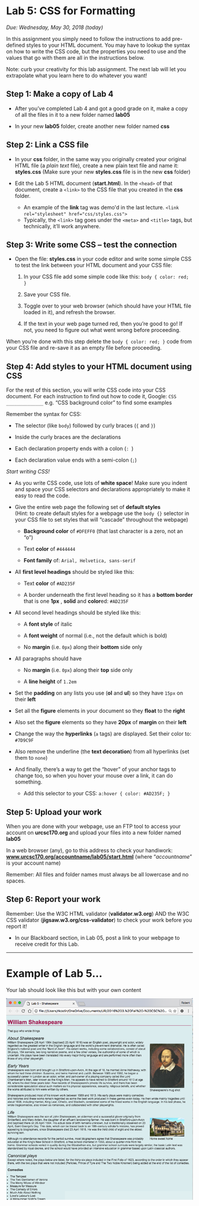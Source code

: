 # Lab 5: CSS for Formatting

*Due: Wednesday, May 30, 2018 (today)*

In this assignment you simply need to follow the instructions to add pre-defined styles to your HTML document.  You may have to lookup the syntax on how to write the CSS code, but the properties you need to use and the values that go with them are all in the instructions below.

Note: curb your creativity for this lab assignment.  The next lab will let you extrapolate what you learn here to do whatever you want!

## Step 1: Make a copy of Lab 4

- After you’ve completed Lab 4 and got a good grade on it, make a copy of all the files in it to a new folder named **lab05**

- In your new **lab05** folder, create another new folder named **css**

## Step 2: Link a CSS file

- In your **css** folder, in the same way you originally created your original HTML file (a *plain text* file), create a new plain text file and name it: **styles.css** (Make sure your new **styles.css** file is in the new **css** folder)

- Edit the Lab 5 HTML document (**start.html**). In the `<head>` of that document, create a `<link>` to the CSS file that you created in the **css** folder. 
  - An example of the **link** tag was demo'd in the last lecture. 
    `<link rel="stylesheet" href="css/styles.css">`
  - Typically, the `<link>` tag goes under the `<meta>` and `<title>` tags, but technically, it’ll work anywhere.

## Step 3: Write some CSS – test the connection

- Open the file: **styles.css** in your code editor and write some simple CSS to test the link between your HTML document and your CSS file:

  1. In your CSS file add some simple code like this: `body { color: red; }`

  2. Save your CSS file.

  3. Toggle over to your web browser (which should have your HTML file loaded in it), and refresh the browser.

  4. If the text in your web page turned red, then you’re good to go! If not, you need to figure out what went wrong before proceeding.

When you’re done with this step delete the `body { color: red; }` code from your CSS file and re-save it as an empty file before proceeding.

## Step 4: Add styles to your HTML document using CSS

For the rest of this section, you will write CSS code into your CSS document.
For each instruction to find out how to code it, Google: `CSS ______________`  e.g. “CSS background color” to find some examples

Remember the syntax for CSS:

- The selector (like `body`) followed by curly braces (`{` and `}`)

- Inside the curly braces are the declarations

- Each declaration property ends with a colon (`: `)

- Each declaration value ends with a semi-colon (`;`)

*Start writing CSS!*

- As you write CSS code, use lots of **white space**! Make sure you indent and space your CSS selectors and declarations appropriately to make it easy to read the code.

- Give the entire web page the following set of **default styles**<br> (Hint: to create default styles for a webpage use the `body {}` selector in your CSS file to set styles that will “cascade” throughout the webpage)

  - **Background color** of `#DFEFF0` (that last character is a zero, not an “o”)

  - Text **color** of `#444444` 

  - **Font family** of: `Arial, Helvetica, sans-serif`

- All **first level headings** should be styled like this: 

  - Text **color** of `#AD235F`

  - A border underneath the first level heading so it has a **bottom border** that is one **1px** , **solid** and **color**ed: `#AD235F`

- All second level headings should be styled like this:

  - A **font style** of italic

  - A **font weight** of normal (i.e., not the default which is bold)

  - No **margin** (i.e. `0px`) along their **bottom** side only

- All paragraphs should have

  - No **margin** (i.e. `0px`) along their **top** side only

  - A **line height** of `1.2em`

- Set the **padding** on any lists you use (**ol** and **ul**) so they have `15px` on their **left**

- Set all the **figure** elements in your document so they **float** to the **right**

- Also set the **figure** elements so they have **20px** of **margin** on their **left**

- Change the way the **hyperlinks** (`a` tags) are displayed. Set their color to: `#7D9C9F`

- Also remove the underline (the **text decoration**) from all hyperlinks (set them to `none`)

- And finally, there’s a way to get the “hover” of your anchor tags to change too, so when you hover your mouse over a link, it can do something.

  - Add this selector to your CSS:
     `a:hover { color: #AD235F; }`

## Step 5: Upload your work

When you are done with your webpage, use an FTP tool to access your account on **urcsc170.org** and upload your files into a new folder named **lab05**

In a web browser (any), go to this address to check your handiwork:  
**www.urcsc170.org/accountname/lab05/start.html** (where “*accountname*” is your account name)

Remember: All files and folder names must always be all lowercase and no spaces.

## Step 6: Report your work

Remember: Use the W3C HTML validator (**validator.w3.org**) AND the W3C CSS validator (**jigsaw.w3.org/css-validator**) to check your work before you report it!

- In our Blackboard section, in Lab 05, post a link to your webpage to receive credit for this Lab.

<hr>

# Example of Lab 5...

Your lab should look like this but with your own content

![screen shot](media/figure1.png)